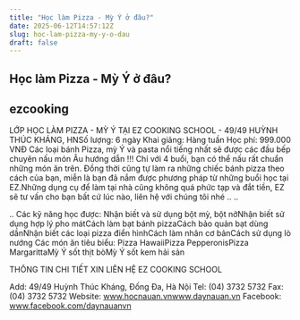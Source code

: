 ```yaml
---
title: "Học làm Pizza - Mỳ Ý ở đâu?"
date: 2025-06-12T14:57:12Z
slug: hoc-lam-pizza-my-y-o-dau
draft: false
---
```


## Học làm Pizza - Mỳ Ý ở đâu?

## ezcooking

LỚP HỌC LÀM PIZZA - MỲ Ý
TẠI EZ COOKING SCHOOL - 49/49 HUỲNH THÚC KHÁNG, HNSố lượng: 6 ngày
Khai giảng: Hàng tuần
Học phí: 999.000 VNĐ
Các loại bánh Pizza, mỳ Ý và pasta nổi tiếng nhất sẽ được các đầu bếp chuyên nấu món Âu hướng dẫn !!!
Chỉ với 4 buổi, bạn có thể nấu rất chuẩn những món ăn trên. Đồng thời cũng tự làm ra những chiếc bánh pizza theo cách của bạn, miễn là bạn đã nắm được phương pháp từ những buổi học tại EZ.Những dụng cụ để làm tại nhà cũng không quá phức tạp và đắt tiền, EZ sẽ tư vấn cho bạn bất cứ lúc nào, liên hệ với chúng tôi nhé ..
..

.. Các kỹ năng học được:
Nhận biết và sử dụng bột mỳ, bột nởNhận biết sử dụng hợp lý pho mátCách làm bạt bánh pizzaCách bảo quản bạt dùng dầnNhận biết các loại pizza điển hìnhCách làm nhân cơ bảnCách sử dụng lò nướng
Các món ăn tiêu biểu:
Pizza HawaiiPizza PepperonisPizza MargarittaMỳ Ý sốt thịt bòMỳ Ý sốt kem hải sản

THÔNG TIN CHI TIẾT XIN LIÊN HỆ EZ COOKING SCHOOL

Add: 49/49 Huỳnh Thúc Kháng, Đống Đa, Hà Nội
Tel: (04) 3732 5732 Fax: (04) 3732 5732
Website: www.hocnauan.vnwww.daynauan.vn
Facebook: www.facebook.com/daynauanvn